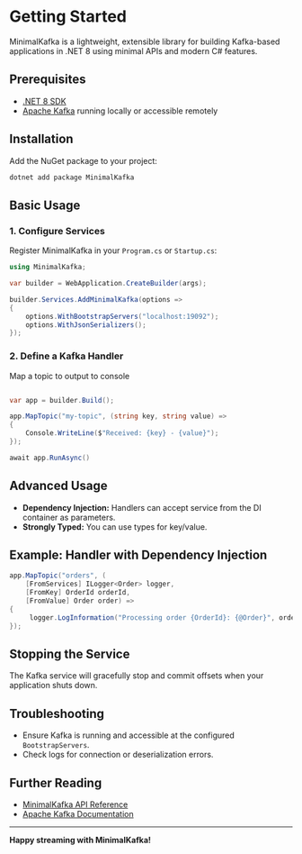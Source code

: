 # Getting Started

MinimalKafka is a lightweight, extensible library for building Kafka-based applications in .NET 8 using minimal APIs and modern C# features.

## Prerequisites

- [.NET 8 SDK](https://dotnet.microsoft.com/download/dotnet/8.0)
- [Apache Kafka](https://kafka.apache.org/quickstart) running locally or accessible remotely

## Installation

Add the NuGet package to your project:

```bash
dotnet add package MinimalKafka
```

## Basic Usage

### 1. Configure Services

Register MinimalKafka in your `Program.cs` or `Startup.cs`:

```csharp
using MinimalKafka;

var builder = WebApplication.CreateBuilder(args);

builder.Services.AddMinimalKafka(options => 
{ 
	options.WithBootstrapServers("localhost:19092");
	options.WithJsonSerializers();
});
```

### 2. Define a Kafka Handler

Map a topic to output to console

```csharp

var app = builder.Build();

app.MapTopic("my-topic", (string key, string value) =>
{
    Console.WriteLine($"Received: {key} - {value}");
});

await app.RunAsync()
```

## Advanced Usage

- **Dependency Injection:** Handlers can accept service from the DI container as parameters.
- **Strongly Typed:** You can use types for key/value.

## Example: Handler with Dependency Injection

```csharp
app.MapTopic("orders", (
	[FromServices] ILogger<Order> logger,
	[FromKey] OrderId orderId, 
	[FromValue] Order order) =>
{
     logger.LogInformation("Processing order {OrderId}: {@Order}", orderId, order);
});
```

## Stopping the Service

The Kafka service will gracefully stop and commit offsets when your application shuts down.

## Troubleshooting

- Ensure Kafka is running and accessible at the configured `BootstrapServers`.
- Check logs for connection or deserialization errors.

## Further Reading

- [MinimalKafka API Reference](./api.md)
- [Apache Kafka Documentation](https://kafka.apache.org/documentation/)

---

**Happy streaming with MinimalKafka!**